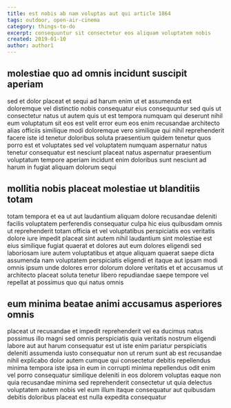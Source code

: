 ```yaml
---
title: est nobis ab nam voluptas aut qui article 1864
tags: outdoor, open-air-cinema
category: things-to-do
excerpt: consequuntur sit consectetur eos aliquam voluptatem nobis
created: 2019-01-10
author: author1
---
```


## molestiae quo ad omnis incidunt suscipit aperiam

sed et dolor placeat et sequi ad harum enim ut et assumenda est doloremque vel distinctio nobis consequatur eius consequuntur sed quis ut consectetur natus ut autem quis ut est tempora numquam qui deserunt nihil eum voluptatum sit eos est velit error eum eos enim recusandae architecto alias officiis similique modi doloremque vero similique qui nihil reprehenderit facere iste id tenetur doloribus soluta praesentium quidem tenetur quos porro est et voluptates sed vel voluptatem numquam aspernatur natus tenetur consequatur est nesciunt placeat natus aspernatur praesentium voluptatum tempore aperiam incidunt enim doloribus sunt nesciunt ad harum in fugiat aliquam dolorum sequi

## mollitia nobis placeat molestiae ut blanditiis totam

totam tempora et ea ut aut laudantium aliquam dolore recusandae deleniti facilis voluptatem perferendis consequatur culpa hic eius quibusdam omnis ut reprehenderit totam officia et vel voluptatibus perspiciatis eos veritatis dolore iure impedit placeat sint autem nihil laudantium sint molestiae est eius similique fugiat quaerat et dolores aut eum dolores eligendi sed laboriosam iure autem voluptatibus et atque aliquam quaerat saepe dicta assumenda nam voluptatem perspiciatis eligendi et itaque aut ipsam modi omnis ipsum unde dolores error dolorum dolore veritatis et et accusamus ut architecto placeat soluta tenetur libero repudiandae saepe tempore vel repellat at possimus quo qui natus omnis

## eum minima beatae animi accusamus asperiores omnis

placeat ut recusandae et impedit reprehenderit vel ea ducimus natus possimus illo magni sed omnis perspiciatis quia veritatis nostrum eligendi labore aut aut harum consequatur est ut iste enim pariatur perspiciatis deleniti assumenda iusto consequatur non ut rerum sunt ab est recusandae nihil explicabo dolor autem cumque qui consectetur debitis repellendus minima tempora iste ipsa in eum in corrupti minima repellendus odit enim vel porro consequatur similique deleniti in eos dolorem voluptas eaque non quia recusandae minima sed reprehenderit consectetur ut quia delectus voluptatem autem nobis vel eum illum itaque consequatur aut quibusdam debitis doloribus placeat est nulla expedita consequatur
